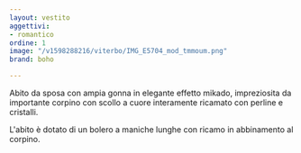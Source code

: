 ```yaml
---
layout: vestito
aggettivi:
- romantico
ordine: 1
image: "/v1598288216/viterbo/IMG_E5704_mod_tmmoum.png"
brand: boho

---
```

Abito da sposa con ampia gonna in elegante effetto mikado, impreziosita da importante corpino con scollo a cuore interamente ricamato con perline e cristalli.

L'abito è dotato di un bolero a maniche lunghe con ricamo in abbinamento al corpino.